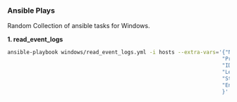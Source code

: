 ### Ansible Plays
Random Collection of ansible tasks for Windows.

**1. read_event_logs**
```sh
ansible-playbook windows/read_event_logs.yml -i hosts --extra-vars='{"NumEvents":integer, 
																	"ProviderName":"string",
																	"ID":"CommmaSeperatedIntegers",
																	"Level":"CommmaSeperatedIntegers",
																	"StartTime":"WindowsDateFormat",
																	"EndTime":"WindowsDateFormat"
																	}'
```